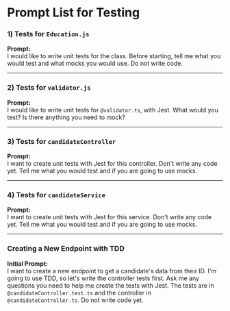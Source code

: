 # Prompt List for Testing

### 1) Tests for `Education.js`
**Prompt:**  
I would like to write unit tests for the class. Before starting, tell me what you would test and what mocks you would use. Do not write code.

---

### 2) Tests for `validator.js`
**Prompt:**  
I would like to write unit tests for `@validator.ts`, with Jest. What would you test? Is there anything you need to mock?

---

### 3) Tests for `candidateController`
**Prompt:**  
I want to create unit tests with Jest for this controller. Don't write any code yet. Tell me what you would test and if you are going to use mocks.

---

### 4) Tests for `candidateService`
**Prompt:**  
I want to create unit tests with Jest for this service. Don't write any code yet. Tell me what you would test and if you are going to use mocks.

---

### Creating a New Endpoint with TDD

**Initial Prompt:**  
I want to create a new endpoint to get a candidate's data from their ID. I'm going to use TDD, so let's write the controller tests first. Ask me any questions you need to help me create the tests with Jest. The tests are in `@candidateController.test.ts` and the controller in `@candidateController.ts`. Do not write code yet.
